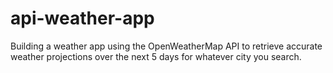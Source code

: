 # api-weather-app
Building a weather app using the OpenWeatherMap API to retrieve accurate weather projections over the next 5 days for whatever city you search.
